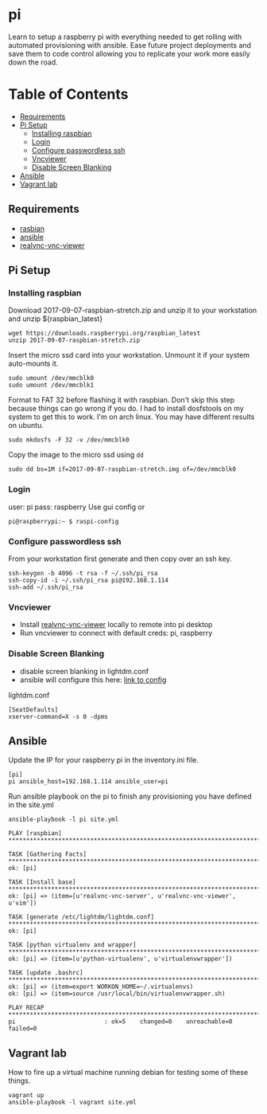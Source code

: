 #  pi

Learn to setup a raspberry pi with everything needed to get rolling with automated provisioning with ansible.  Ease future project deployments and save them to code control allowing you to replicate your work more easily down the road.

Table of Contents
=================

  * [Requirements](#requirements)
  * [Pi Setup](#pi-setup)
     * [Installing raspbian](#installing-raspbian)
     * [Login](#login)
     * [Configure passwordless ssh](#configure-passwordless-ssh)
     * [Vncviewer](#vncviewer)
     * [Disable Screen Blanking](#disable-screen-blanking)
  * [Ansible](#ansible)
  * [Vagrant lab](#vagrant-lab)

## Requirements

* [rasbian](https://www.raspberrypi.org/downloads/raspbian/)
* [ansible](http://docs.ansible.com/ansible/latest/intro_installation.html)
* [realvnc-vnc-viewer](https://www.realvnc.com/en/connect/download/viewer/)


## Pi Setup

### Installing raspbian

Download 2017-09-07-raspbian-stretch.zip and unzip it to your workstation and unzip ${raspbian_latest}
```
wget https://downloads.raspberrypi.org/raspbian_latest
unzip 2017-09-07-raspbian-stretch.zip
```

Insert the micro ssd card into your workstation.
Unmount it if your system auto-mounts it.
```
sudo umount /dev/mmcblk0
sudo umount /dev/mmcblk1
```

Format to FAT 32 before flashing it with raspbian.  Don't skip this step because things can go wrong if you do.  I had to install dosfstools on my system to get this to work.  I'm on arch linux.  You may have different results on ubuntu.
```
sudo mkdosfs -F 32 -v /dev/mmcblk0
```

Copy the image to the micro ssd using `dd`
```
sudo dd bs=1M if=2017-09-07-raspbian-stretch.img of=/dev/mmcblk0
```

### Login

user: pi
pass: raspberry
Use gui config or
```
pi@raspberrypi:~ $ raspi-config
```

### Configure passwordless ssh

From your workstation first generate and then copy over an ssh key.
```
ssh-keygen -b 4096 -t rsa -f ~/.ssh/pi_rsa
ssh-copy-id -i ~/.ssh/pi_rsa pi@192.168.1.114
ssh-add ~/.ssh/pi_rsa
```

### Vncviewer

* Install [realvnc-vnc-viewer](https://www.realvnc.com/en/connect/download/viewer/) locally to remote into pi desktop
* Run vncviewer to connect with default creds: pi, raspberry

### Disable Screen Blanking

* disable screen blanking in lightdm.conf
* ansible will configure this here: [link to config](https://github.com/jahrik/pi/blob/9eb5289750f81995cf38d5654c1fa71295d747a4/site.yml#L22)

lightdm.conf
```
[SeatDefaults]
xserver-command=X -s 0 -dpms 
```

## Ansible

Update the IP for your raspberry pi in the inventory.ini file.
```
[pi]
pi ansible_host=192.168.1.114 ansible_user=pi
```

Run ansible playbook on the pi to finish any provisioning you have defined in the site.yml
```
ansible-playbook -l pi site.yml 

PLAY [raspbian] ***************************************************************************************************************

TASK [Gathering Facts] ********************************************************************************************************
ok: [pi]

TASK [Install base] ***********************************************************************************************************
ok: [pi] => (item=[u'realvnc-vnc-server', u'realvnc-vnc-viewer', u'vim'])

TASK [generate /etc/lightdm/lightdm.conf] *************************************************************************************
ok: [pi]

TASK [python virtualenv and wrapper] ******************************************************************************************
ok: [pi] => (item=[u'python-virtualenv', u'virtualenvwrapper'])

TASK [update .bashrc] *********************************************************************************************************
ok: [pi] => (item=export WORKON_HOME=~/.virtualenvs)
ok: [pi] => (item=source /usr/local/bin/virtualenvwrapper.sh)

PLAY RECAP ********************************************************************************************************************
pi                         : ok=5    changed=0    unreachable=0    failed=0
```

## Vagrant lab

How to fire up a virtual machine running debian for testing some of these things.
```
vagrant up
ansible-playbook -l vagrant site.yml 
```
